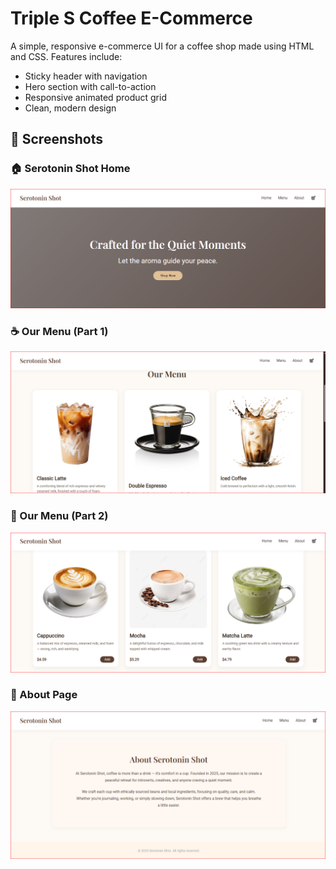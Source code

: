 # Triple S Coffee E-Commerce

A simple, responsive e-commerce UI for a coffee shop made using HTML and CSS. Features include:

- Sticky header with navigation
- Hero section with call-to-action
- Responsive animated product grid
- Clean, modern design

## 📸 Screenshots

### 🏠 Serotonin Shot Home
![Serotonin Shot](Screenshots/Serotonin%20Shot.png)

### ☕ Our Menu (Part 1)
![Our Menu 1](Screenshots/Our%20Menu1.png)

### 🍰 Our Menu (Part 2)
![Our Menu 2](Screenshots/Our%20Menu2.png)

### 📖 About Page
![About Page](Screenshots/About.png)


